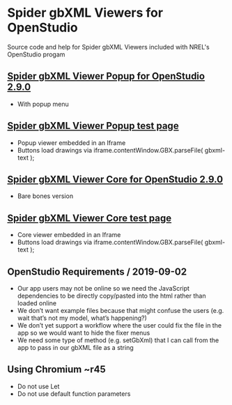 # Spider gbXML Viewers for OpenStudio

Source code and help for Spider gbXML Viewers included with NREL's OpenStudio progam


## [Spider gbXML Viewer Popup for OpenStudio 2.9.0]( https://www.ladybug.tools/spider-gbxml-viewers-for-openstudio/spider-gbxml-viewer-for-openstudio-2-9-0/v-0-00-00/gbxml-popup.html )
* With popup menu

## [Spider gbXML Viewer Popup test page]( https://www.ladybug.tools/spider-gbxml-viewers-for-openstudio/spider-gbxml-viewer-for-openstudio-2-9-0/v-0-00-00/embeddable-in-iframe-popup.html )

* Popup viewer embedded in an Iframe
* Buttons load drawings via iframe.contentWindow.GBX.parseFile( gbxml-text );

## [Spider gbXML Viewer Core for OpenStudio 2.9.0]( https://www.ladybug.tools/spider-gbxml-viewers-for-openstudio/spider-gbxml-viewer-for-openstudio-2-9-0/v-0-00-00/gbxml-core.html )
* Bare bones version

## [Spider gbXML Viewer Core test page]( https://www.ladybug.tools/spider-gbxml-viewers-for-openstudio/spider-gbxml-viewer-for-openstudio-2-9-0/v-0-00-00/embeddable-in-iframe-core.html )

* Core viewer embedded in an Iframe
* Buttons load drawings via iframe.contentWindow.GBX.parseFile( gbxml-text );


## OpenStudio Requirements / 2019-09-02

* Our app users may not be online so we need the JavaScript dependencies to be directly copy/pasted into the html rather than loaded online
* We don’t want example files because that might confuse the users (e.g. wait that’s not my model, what’s happening?)
* We don’t yet support a workflow where the user could fix the file in the app so we would want to hide the fixer menus
* We need some type of method (e.g. setGbXml) that I can call from the app to pass in our gbXML file as a string


## Using Chromium ~r45

* Do not use Let
* Do not use default function parameters
